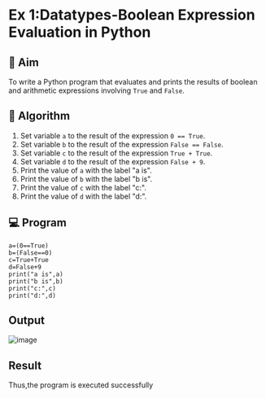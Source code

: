 
# Ex 1:Datatypes-Boolean Expression Evaluation in Python

## 🎯 Aim
To write a Python program that evaluates and prints the results of boolean and arithmetic expressions involving `True` and `False`.

## 🧠 Algorithm
1. Set variable `a` to the result of the expression `0 == True`.
2. Set variable `b` to the result of the expression `False == False`.
3. Set variable `c` to the result of the expression `True + True`.
4. Set variable `d` to the result of the expression `False + 9`.
5. Print the value of `a` with the label "a is".
6. Print the value of `b` with the label "b is".
7. Print the value of `c` with the label "c:".
8. Print the value of `d` with the label "d:".

## 💻 Program
```
a=(0==True)
b=(False==0)
c=True+True
d=False+9
print("a is",a)
print("b is",b)
print("c:",c)
print("d:",d)
```
## Output
![image](https://github.com/user-attachments/assets/3915a19f-b669-468a-ac2f-c2cd24708cac)

## Result
Thus,the program is executed successfully

